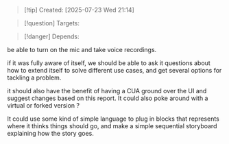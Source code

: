 
>[!tip] Created: [2025-07-23 Wed 21:14]

>[!question] Targets: 

>[!danger] Depends: 

be able to turn on the mic and take voice recordings.

if it was fully aware of itself, we should be able to ask it questions about how to extend itself to solve different use cases, and get several options for tackling a problem.

it should also have the benefit of having a CUA ground over the UI and suggest changes based on this report.  It could also poke around with a virtual or forked version ?

It could use some kind of simple language to plug in blocks that represents where it thinks things should go, and make a simple sequential storyboard explaining how the story goes.